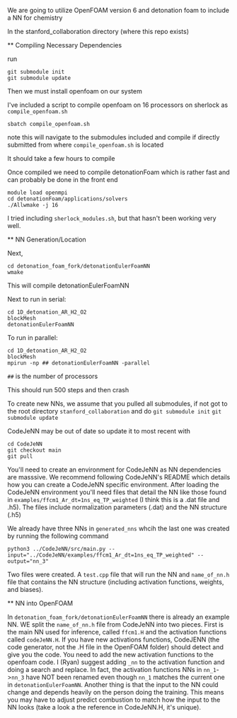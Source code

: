 We are going to utilize OpenFOAM version 6 and detonation foam to include a NN for chemistry

In the stanford_collaboration directory (where this repo exists)

** Compiling Necessary Dependencies

run

```
git submodule init
git submodule update
```

Then we must install openfoam on our system

I've included a script to compile openfoam on 16 processors on sherlock as `compile_openfoam.sh`

```terminal
sbatch compile_openfoam.sh
```

note this will navigate to the submodules included and compile if directly submitted from where `compile_openfoam.sh` is located

It should take a few hours to compile

Once compiled we need to compile detonationFoam which is rather fast and can probably be done in the front end

```terminal
module load openmpi
cd detonationFoam/applications/solvers
./Allwmake -j 16
```

I tried including `sherlock_modules.sh`, but that hasn't been working very well.

** NN Generation/Location

Next,
```terminal
cd detonation_foam_fork/detonationEulerFoamNN
wmake
```
This will compile detonationEulerFoamNN

Next to run in serial:
```terminal
cd 1D_detonation_AR_H2_O2
blockMesh
detonationEulerFoamNN
```
To run in parallel:
```terminal
cd 1D_detonation_AR_H2_O2
blockMesh
mpirun -np ## detonationEulerFoamNN -parallel
```
`##` is the number of processors

This should run 500 steps and then crash

To create new NNs, we assume that you pulled all submodules, if not got to the root directory `stanford_collaboration` and do `git submodule init` `git submodule update`

CodeJeNN may be out of date so update it to most recent with

```
cd CodeJeNN
git checkout main
git pull
```

You'll need to create an environment for CodeJeNN as NN dependencies are masssive. We recommend following CodeJeNN's README which details how you can create a CodeJeNN specific environment. After loading the CodeJeNN environment you'll need files that detail the NN like those found in `examples/ffcm1_Ar_dt=1ns_eq_TP_weighted` (I think this is a .dat file and .h5). The files include normalization parameters (.dat) and the NN structure (.h5)

We already have three NNs in `generated_nns` whcih the last one was created by running the following command
```
python3 ../CodeJeNN/src/main.py --input="../CodeJeNN/examples/ffcm1_Ar_dt=1ns_eq_TP_weighted" --output="nn_3"
```

Two files were created. A `test.cpp` file that will run the NN and `name_of_nn.h` file that contains the NN structure (including activation functions, weights, and biases).

** NN into OpenFOAM

In `detonation_foam_fork/detonationEulerFoamNN` there is already an example NN. WE split the `name_of_nn.h` file from CodeJeNN into two pieces. First is the main NN used for inference, called `ffcm1.H` and the activation functions called `codeJeNN.H`. If you have new activations functions, CodeJENN (the code generator, not the .H file in the OpenFOAM folder) should detect and give you the code. You need to add the new activation functions to the openfoam code. I (Ryan) suggest adding `_nn` to the activation function and doing a search and replace. In fact, the activation functions NNs in `nn_1`->`nn_3` have NOT been renamed even though `nn_1` matches the current one in `detonationEulerFoamNN`. Another thing is that the input to the NN could change and depends heavily on the person doing the training. This means you may have to adjust predict combustion to match how the input to the NN looks (take a look a the reference in CodeJeNN.H, it's unique). 
